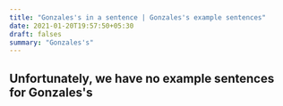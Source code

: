 ```yaml
---
title: "Gonzales's in a sentence | Gonzales's example sentences"
date: 2021-01-20T19:57:50+05:30
draft: falses
summary: "Gonzales's"
---
```

## Unfortunately, we have no example sentences for Gonzales's                 
